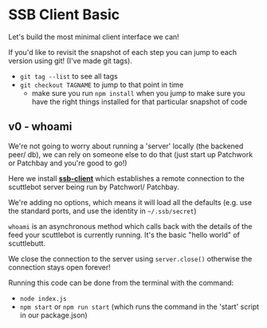 # SSB Client Basic

Let's build the most minimal client interface we can!

If you'd like to revisit the snapshot of each step you can jump to each version using git! (I've made git tags).

- `git tag --list` to see all tags
- `git checkout TAGNAME` to jump to that point in time
  - make sure you run `npm install` when you jump to make sure you have the right things installed for that particular snapshot of code

## v0 - whoami

We're not going to worry about running a 'server' locally (the backened peer/ db), we can rely on someone else to do that (just start up Patchwork or Patchbay and you're good to go!) 

Here we install [**ssb-client**](https://github.com/ssbc/ssb-client) which establishes a remote connection to the scuttlebot server being run by Patchworl/ Patchbay.

We're adding no options, which means it will load all the defaults (e.g. use the standard ports, and use the identity in `~/.ssb/secret`)

`whoami` is an asynchronous method which calls back with the details of the feed your scuttlebot is currently running. It's the basic "hello world" of scuttlebutt.

We close the connection to the server using `server.close()` otherwise the connection stays open forever!

Running this code can be done from the terminal with the command:
- `node index.js`
- `npm start` or `npm run start` (which runs the command in the 'start' script in our package.json)

